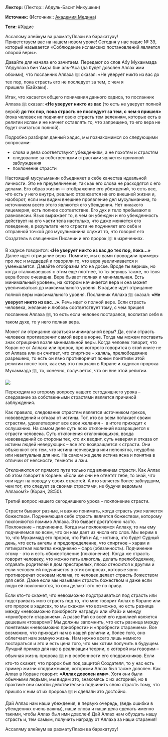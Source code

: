 **Лектор:** (Лектор:: Абдуль-Басит Микушкин)

**Источник:** (Источник:: [Академия Медина](https://web.medinaschool.org/school/))

**Теги:** #Хадис

Ассаляму алейкум ва рахматуЛлахи ва баракатуху!  
Приветствуем вас на нашем новом уроке! Сегодня у нас хадис № 39, который называется «Соблюдение исламских постановлений является опорой веры».


Давайте для начала его зачитаем. Передают со слов Абу Мухаммада ‘Абдуллаха бин ‘Амра бин аль-‘Аса (да будет доволен Аллах ими обоими), что посланник Аллаха ﷺ сказал: «Не уверует никто из вас до тех пор, пока страсть его не последует за тем, с чем я пришел» (Байхаки). 


Итак, что касается общего понимания данного хадиса, то посланник Аллаха ﷺ сказал: **«Не уверует никто из вас** (то есть не уверует полной верой) **до тех пор, пока страсть не последует за тем, с чем я пришел»** (пока человек не подчинит свою страсть тем велениям, которые есть в религии ислам и не начнет оставлять то, что запрещено, то его вера не будет считаться полной).


Подробно разбирая данный хадис, мы познакомимся со следующими вопросами:


* слова и дела соответствуют убеждениям, а не похотям и страстям
* следование за собственными страстями является причиной заблуждения
* поклонение страсти


Настоящий мусульманин объединяет в себе качества идеальной личности. Это не преувеличение, так как его слова не расходятся с его делами. Его образ жизни — отображение его убеждений, то есть все, что есть у него внутри, реально отражается на его внешней жизни и, наоборот, если мы видим внешнее проявление дел мусульманина, то источником всего этого являются его убеждения. Нет никакого лицемерия, есть полное соответствие. Его дух и тело пребывают в равновесии. Язык выражает то, в чем он убежден и его убежденность действует на его части тела настолько, что даже меняется его поведение, в результате чего страсти не подчиняет его себе и отправной точкой для мусульманина служит то, что говорит его Создатель в священном Писании и его пророк ﷺ в изречениях.


В хадисе говорится: **«Не уверует никто из вас до тех пор, пока...»** Далее идет отрицание веры. Помните, мы с вами проводили примеры про лес и медведей и говорили то, что вера увеличивается и уменьшается. Давайте отобразим это на доске. Вроде ты веришь, но когда сталкиваешься с этим еще плотнее, то ты веришь также, но твоя вера более очевидна. Вера бывает полная и минимальная. Есть минимальный уровень, на котором начинается вера и она может увеличиваться до максимального уровня. В хадисе идет отрицание полной веры максимального уровня. Посланник Аллаха ﷺ сказал: **«Не уверует никто из вас…»**. Речь идет о полной вере. Если страсть человека, желание и любовь соответствует тому, с чем пришел посланник Аллаха ﷺ, то есть если человек постарался, воспитал себя в таком духе, то у него полная вера.


Может ли отрицание касаться минимальной веры? Да, если страсть человека противоречит самой вере в корне. Тогда мы можем поставить знак отрицания возле минимальной веры. Когда человек говорит, что Коран не от Аллаха или пророк, про которого говорится в этой книге не от Аллаха или он считает, что спиртное – халяль, прелюбодеяние разрешено, то есть он явно противоречит ясным понятиям этой религии после того, как ему это показали в Коране и хадисах пророка Мухаммада ﷺ, то, конечно, получается, что он вне этой религии.


![](https://medinaschool.org/files/images/2020/01/f64a6fc0b37d6449adb3650053230784.jpg)


Переходим ко второму вопросу нашего сегодняшнего урока – следование за собственными страстями является причиной заблуждения.


Как правило, следование страстям является источником грехов, нововведений и отказа от истины. Тот, кто во всем потакает своим страстям, удовлетворяет все свои желания -  в итоге приходит к ослушанию. На самом деле суть всех отклонений возвращается к страсти человека. Суть отклонения отклоняющихся, ввода нововведений со стороны тех, кто их вводит, суть неверия и отказа от истины людей неверующих – все это возвращается к страсти. Они объясняют это тем, что истина неочевидна или непонятна, неудобна или неактуальна для них. На самом же деле истина ясна и понятна в отличии от неясности, темноты и лжи.


Отклоняются от прямого пути только под влиянием страсти. Как Аллах об этом говорит в Коране: «Если же они не ответят тебе, то знай, что они идут на поводу у своих страстей. А кто является более заблудшим, чем тот, кто следует за своими страстями, не будучи ведомым Аллахом?» (Коран, 28:50).


Третий вопрос нашего сегодняшнего урока – поклонение страсти.


Страсти бывают разные, и важно понимать, когда страсть уже является божеством. Подчиняющая себе страсть является божеством, которому поклоняются помимо Аллаха. Это бывает достаточно часто. Поклонение – подчинение. Когда мы поклоняемся Аллаху, то мы ему подчиняемся во всем, что он нам дает из числа его слов. Мы верим в то, что Мухаммад его пророк, что Рай и Ад – истина, что будет Судный день, что есть ангелы и предопределение, что спиртное – харам и пятикратная молитва ежедневно – фарз (обязанность). Подчинение этому - это и есть обожествление (поклонение). Когда же страсть говорит человеку, что можно пить алкоголь, делать прелюбодеяние, отдавать родителей в дом престарелых, плохо относится к другим и если человек ей подчиняется в этих вопросах, которые явно противоречат основам ислама, то человек делает страсть божеством для себя. Даже если мы называем страсть божеством и даже если люди ей поклоняются, то они делают это не по праву.


Если кто-то скажет, что невозможно подстраиваться под страсть или подстраивать мою страсть под то, что мне говорит Аллах в Коране или его пророк в хадисах, то мы скажем что возможно, но есть разница между «невозможно приобрести награду» или «Рай» и между «приобрести старанием». А разве Рай со всей его идиллией является дешевым «товаром»? Мы должны запомнить, что есть разница между понятиями «невозможно приобрести» и «пробрести старанием». Все возможно, что приходит нам в нашей религии и, более того, оно облегчает нам земную жизнь. Нам нужно всего лишь немного постараться и это и есть цена того, что мы хотим получить в будущем. Лучший пример для нас в реализации теории, о которой мы говорим – обычная жизнь пророка ﷺ и в особенности его сподвижников. Если кто-то скажет, что пророк был под защитой Создателя, то у нас есть пример жизни сподвижников, которыми Аллах был также доволен. Как Аллах в Коране говорит: **«Аллах доволен ими»***.* Хотя они были обычными людьми, мы видим это, знакомясь с их историей, но в практике они смогли действительно подчинить свою страсть тому, что пришло к ним от их пророка ﷺ и сделали это достойно.


Дай Аллах нам наши убеждения, в первую очередь, (ведь ошибки в убеждениях очень важны), наши слова и наши дела сделать именно такими, чтобы Аллах был ими доволен! Дай Аллах нам обуздать нашу страсть и, тем самым, получить награду от Аллаха за наши старания!


Ассаляму алейкум ва рахматуЛлахи ва баракатуху!

